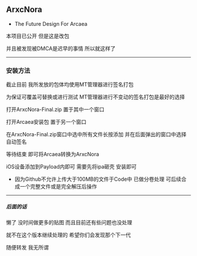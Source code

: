 ## ArxcNora

- The Future Design For Arcaea

本项目已公开 但是这是改包

并且被发现被DMCA是迟早的事情 所以就这样了

---

### 安装方法

截止目前 我所发放的包体均使用MT管理器进行签名打包

为保证可覆盖可替换或进行测试 MT管理器进行不变动的签名打包是最好的选择

打开ArxcNora-Final.zip 置于其中一个窗口

打开Arcaea安装包 置于另一个窗口

在ArxcNora-Final.zip窗口中选中所有文件长按添加 并在后面弹出的窗口中选择自动签名

等待结束 即可将Arcaea转换为ArxcNora

iOS设备添加到Payload内即可 需要先将ipa砸壳 安装即可

- 因为Github不允许上传大于100MB的文件于Code中 已做分卷处理 可后续合成一个完整文件或是完全解压后操作

----

##### 后面的话

懒了 没时间做更多的贴图 而且目前还有些问题也没处理

就不在这个版本继续处理的 希望你们会发现那个下一代

随便转发 我无所谓
